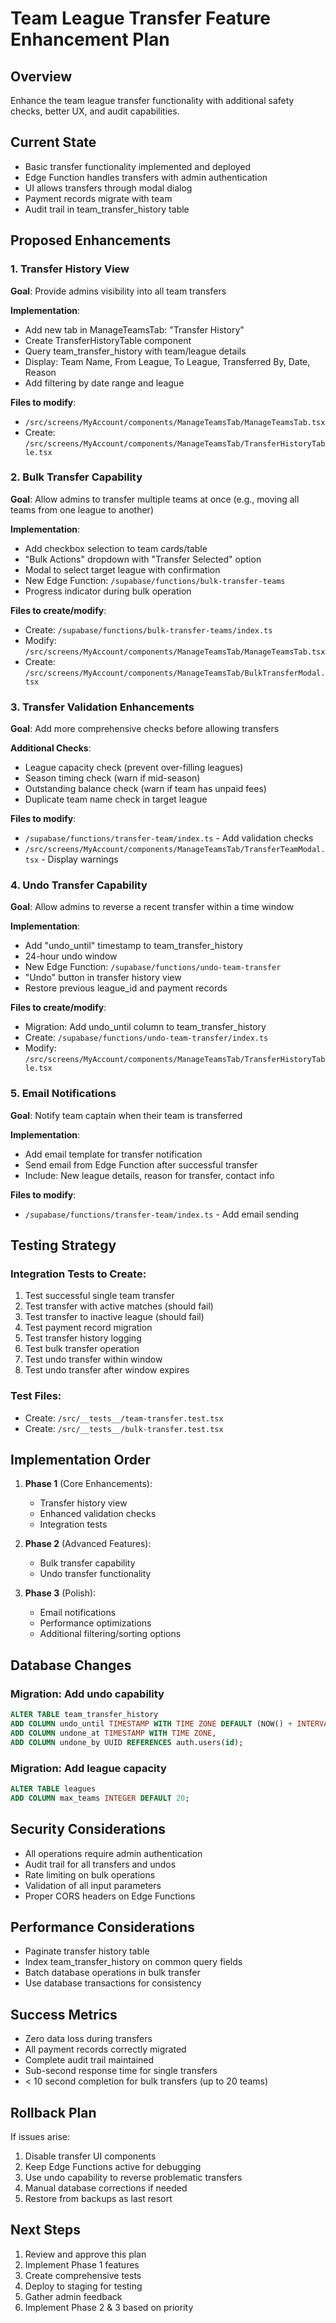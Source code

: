 # Team League Transfer Feature Enhancement Plan

## Overview
Enhance the team league transfer functionality with additional safety checks, better UX, and audit capabilities.

## Current State
- Basic transfer functionality implemented and deployed
- Edge Function handles transfers with admin authentication
- UI allows transfers through modal dialog
- Payment records migrate with team
- Audit trail in team_transfer_history table

## Proposed Enhancements

### 1. Transfer History View
**Goal**: Provide admins visibility into all team transfers

**Implementation**:
- Add new tab in ManageTeamsTab: "Transfer History"
- Create TransferHistoryTable component
- Query team_transfer_history with team/league details
- Display: Team Name, From League, To League, Transferred By, Date, Reason
- Add filtering by date range and league

**Files to modify**:
- `/src/screens/MyAccount/components/ManageTeamsTab/ManageTeamsTab.tsx`
- Create: `/src/screens/MyAccount/components/ManageTeamsTab/TransferHistoryTable.tsx`

### 2. Bulk Transfer Capability
**Goal**: Allow admins to transfer multiple teams at once (e.g., moving all teams from one league to another)

**Implementation**:
- Add checkbox selection to team cards/table
- "Bulk Actions" dropdown with "Transfer Selected" option
- Modal to select target league with confirmation
- New Edge Function: `/supabase/functions/bulk-transfer-teams`
- Progress indicator during bulk operation

**Files to create/modify**:
- Create: `/supabase/functions/bulk-transfer-teams/index.ts`
- Modify: `/src/screens/MyAccount/components/ManageTeamsTab/ManageTeamsTab.tsx`
- Create: `/src/screens/MyAccount/components/ManageTeamsTab/BulkTransferModal.tsx`

### 3. Transfer Validation Enhancements
**Goal**: Add more comprehensive checks before allowing transfers

**Additional Checks**:
- League capacity check (prevent over-filling leagues)
- Season timing check (warn if mid-season)
- Outstanding balance check (warn if team has unpaid fees)
- Duplicate team name check in target league

**Files to modify**:
- `/supabase/functions/transfer-team/index.ts` - Add validation checks
- `/src/screens/MyAccount/components/ManageTeamsTab/TransferTeamModal.tsx` - Display warnings

### 4. Undo Transfer Capability
**Goal**: Allow admins to reverse a recent transfer within a time window

**Implementation**:
- Add "undo_until" timestamp to team_transfer_history
- 24-hour undo window
- New Edge Function: `/supabase/functions/undo-team-transfer`
- "Undo" button in transfer history view
- Restore previous league_id and payment records

**Files to create/modify**:
- Migration: Add undo_until column to team_transfer_history
- Create: `/supabase/functions/undo-team-transfer/index.ts`
- Modify: `/src/screens/MyAccount/components/ManageTeamsTab/TransferHistoryTable.tsx`

### 5. Email Notifications
**Goal**: Notify team captain when their team is transferred

**Implementation**:
- Add email template for transfer notification
- Send email from Edge Function after successful transfer
- Include: New league details, reason for transfer, contact info

**Files to modify**:
- `/supabase/functions/transfer-team/index.ts` - Add email sending

## Testing Strategy

### Integration Tests to Create:
1. Test successful single team transfer
2. Test transfer with active matches (should fail)
3. Test transfer to inactive league (should fail)
4. Test payment record migration
5. Test transfer history logging
6. Test bulk transfer operation
7. Test undo transfer within window
8. Test undo transfer after window expires

### Test Files:
- Create: `/src/__tests__/team-transfer.test.tsx`
- Create: `/src/__tests__/bulk-transfer.test.tsx`

## Implementation Order

1. **Phase 1** (Core Enhancements):
   - Transfer history view
   - Enhanced validation checks
   - Integration tests

2. **Phase 2** (Advanced Features):
   - Bulk transfer capability
   - Undo transfer functionality

3. **Phase 3** (Polish):
   - Email notifications
   - Performance optimizations
   - Additional filtering/sorting options

## Database Changes

### Migration: Add undo capability
```sql
ALTER TABLE team_transfer_history
ADD COLUMN undo_until TIMESTAMP WITH TIME ZONE DEFAULT (NOW() + INTERVAL '24 hours'),
ADD COLUMN undone_at TIMESTAMP WITH TIME ZONE,
ADD COLUMN undone_by UUID REFERENCES auth.users(id);
```

### Migration: Add league capacity
```sql
ALTER TABLE leagues
ADD COLUMN max_teams INTEGER DEFAULT 20;
```

## Security Considerations

- All operations require admin authentication
- Audit trail for all transfers and undos
- Rate limiting on bulk operations
- Validation of all input parameters
- Proper CORS headers on Edge Functions

## Performance Considerations

- Paginate transfer history table
- Index team_transfer_history on common query fields
- Batch database operations in bulk transfer
- Use database transactions for consistency

## Success Metrics

- Zero data loss during transfers
- All payment records correctly migrated
- Complete audit trail maintained
- Sub-second response time for single transfers
- < 10 second completion for bulk transfers (up to 20 teams)

## Rollback Plan

If issues arise:
1. Disable transfer UI components
2. Keep Edge Functions active for debugging
3. Use undo capability to reverse problematic transfers
4. Manual database corrections if needed
5. Restore from backups as last resort

## Next Steps

1. Review and approve this plan
2. Implement Phase 1 features
3. Create comprehensive tests
4. Deploy to staging for testing
5. Gather admin feedback
6. Implement Phase 2 & 3 based on priority